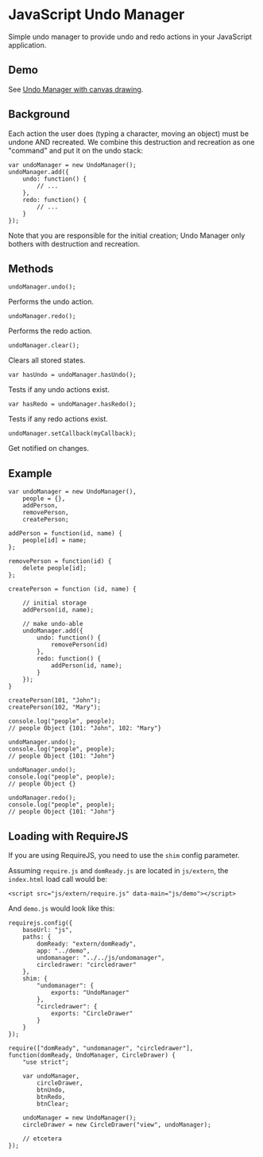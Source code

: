 # JavaScript Undo Manager

Simple undo manager to provide undo and redo actions in your JavaScript application.


## Demo
See [Undo Manager with  canvas drawing](http://arthurclemens.github.com/Javascript-Undo-Manager/).


## Background

Each action the user does (typing a character, moving an object) must be undone AND recreated. We combine this destruction and recreation as one "command" and put it on the undo stack:

    var undoManager = new UndoManager();
    undoManager.add({
        undo: function() {
            // ...
        },
        redo: function() {
            // ...
        }
    });

Note that you are responsible for the initial creation; Undo Manager only bothers with destruction and recreation.

## Methods

    undoManager.undo();

Performs the undo action.


    undoManager.redo();

Performs the redo action.


    undoManager.clear();

Clears all stored states.


	var hasUndo = undoManager.hasUndo();

Tests if any undo actions exist.


    var hasRedo = undoManager.hasRedo();

Tests if any redo actions exist.


	undoManager.setCallback(myCallback);

Get notified on changes.


## Example

    var undoManager = new UndoManager(),
        people = {},
        addPerson,
        removePerson,
        createPerson;        

    addPerson = function(id, name) {
        people[id] = name;
    };

    removePerson = function(id) {
        delete people[id];
    };

    createPerson = function (id, name) {

        // initial storage
        addPerson(id, name);

        // make undo-able
        undoManager.add({
            undo: function() {
                removePerson(id)
            },
            redo: function() {
                addPerson(id, name);
            }
        });
    }
    
    createPerson(101, "John");
    createPerson(102, "Mary");
    
    console.log("people", people);
    // people Object {101: "John", 102: "Mary"} 
    
    undoManager.undo();
    console.log("people", people);
    // people Object {101: "John"} 
    
    undoManager.undo();
    console.log("people", people);
    // people Object {} 
    
    undoManager.redo();
    console.log("people", people);
    // people Object {101: "John"}


## Loading with RequireJS

If you are using RequireJS, you need to use the ``shim`` config parameter.

Assuming ``require.js`` and ``domReady.js`` are located in ``js/extern``, the ``index.html`` load call would be:

    <script src="js/extern/require.js" data-main="js/demo"></script>

And ``demo.js`` would look like this:

    requirejs.config({
        baseUrl: "js",
        paths: {
            domReady: "extern/domReady",
            app: "../demo",
            undomanager: "../../js/undomanager",
            circledrawer: "circledrawer"
        },
        shim: {
            "undomanager": {
                exports: "UndoManager"
            },
            "circledrawer": {
                exports: "CircleDrawer"
            }
        }
    });

    require(["domReady", "undomanager", "circledrawer"], function(domReady, UndoManager, CircleDrawer) {
        "use strict";

        var undoManager,
            circleDrawer,
            btnUndo,
            btnRedo,
            btnClear;

        undoManager = new UndoManager();
        circleDrawer = new CircleDrawer("view", undoManager);
        
        // etcetera
    });

